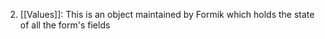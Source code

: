 2. [[Values]]: This is an object maintained by Formik which holds the state of all the form's fields